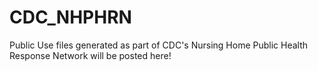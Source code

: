 # CDC_NHPHRN
Public Use files generated as part of CDC's Nursing Home Public Health Response Network will be posted here!
